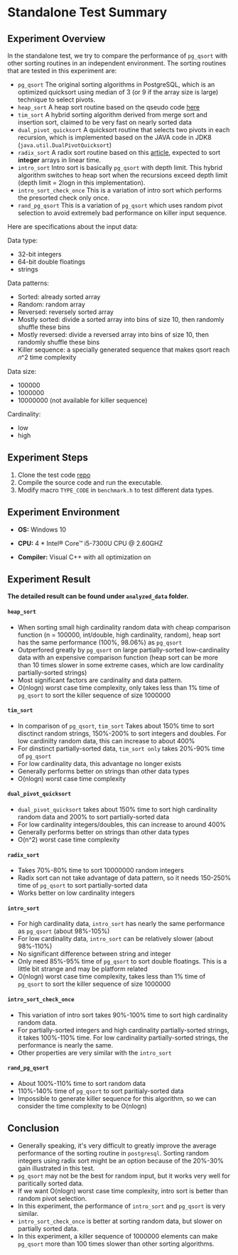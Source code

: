 # Standalone Test Summary

## Experiment Overview
In the standalone test, we try to compare the performance of ```pg_qsort``` with other sorting routines in an independent environment. The sorting routines that are tested in this experiment are:

- ```pg_qsort``` The original sorting algorithms in PostgreSQL, which is an optimized quicksort using median of 3 (or 9 if the array size is large) technique to select pivots.
- ```heap_sort``` A heap sort routine based on the qseudo code [here](https://en.wikipedia.org/wiki/Heapsort)
- ```tim_sort``` A hybrid sorting algorithm derived from merge sort and insertion sort, claimed to be very fast on nearly sorted data
- ```dual_pivot_quicksort``` A quicksort routine that selects two pivots in each recursion, which is implemented based on the JAVA code in JDK8 (```java.util.DualPivotQuicksort```)
- ```radix_sort``` A radix sort routine based on this [article](https://www.geeksforgeeks.org/radix-sort/), expected to sort **integer** arrays in linear time.
- ```intro_sort``` Intro sort is basically ```pg_qsort``` with depth limit. This hybrid algorithm switches to heap sort when the recursions exceed depth limit (depth limit = 2logn in this implementation).
- ```intro_sort_check_once``` This is a variation of intro sort which performs the presorted check only once.
- ```rand_pg_qsort``` This is a variation of ```pg_qsort``` which uses random pivot selection to avoid extremely bad performance on killer input sequence.

Here are specifications about the input data:

Data type: 
- 32-bit integers
- 64-bit double floatings
- strings

Data patterns:
- Sorted: already sorted array 
- Random: random array 
- Reversed: reversely sorted array 
- Mostly sorted: divide a sorted array into bins of size 10, then randomly shuffle these bins 
- Mostly reversed: divide a reversed array into bins of size 10, then randomly shuffle these bins 
- Killer sequence: a specially generated sequence that makes qsort reach 𝑛^2 time complexity 

Data size:

- 100000
- 1000000
- 10000000 (not available for killer sequence)

Cardinality:
- low
- high

## Experiment Steps
1. Clone the test code [repo](https://github.com/Strider-Alex/PostgreSQLSorting)  
2. Compile the source code and run the executable. 
3. Modify macro ```TYPE_CODE``` in ```benchmark.h``` to test different data types. 

## Experiment Environment
- **OS:** Windows 10

- **CPU:** 4 * Intel® Core™ i5-7300U CPU @ 2.60GHZ

- **Compiler:** Visual C++ with all optimization on

## Experiment Result
**The detailed result can be found under ```analyzed_data``` folder.**

#### ```heap_sort```
- When sorting small high cardinality random data with cheap comparison function (n = 100000, int/double, high cardinality, random), heap sort has the same performance (100%, 98.06%) as ```pg_qsort```
- Outperfored greatly by ```pg_qsort``` on large partially-sorted low-cardinality data with an expensive comparison function (heap sort can be more than 10 times slower in some extreme cases, which are low cardinality partially-sorted strings)
- Most significant factors are cardinality and data pattern.
- O(nlogn) worst case time complexity, only takes less than 1% time of ```pg_qsort``` to sort the killer sequence of size 1000000

#### ```tim_sort```
- In comparison of ```pg_qsort```, ```tim_sort``` Takes about 150% time to sort disctinct random strings, 150%-200% to sort integers and doubles. For low cardinilty random data, this can increase to about 400%
- For dinstinct partially-sorted data, ```tim_sort only``` takes 20%-90% time of ```pg_qsort```
- For low cardinality data, this advantage no longer exists
- Generally performs better on strings than other data types
- O(nlogn) worst case time complexity

#### ```dual_pivot_quicksort``` 

- ```dual_pivot_quicksort``` takes about 150% time to sort high cardinality random data and 200% to sort partially-sorted data
- For low cardinality integers/doubles, this can increase to around 400%
- Generally performs better on strings than other data types
- O(n^2) worst case time complexity

#### ```radix_sort```
- Takes 70%-80% time to sort 10000000 random integers
- Radix sort can not take advantage of data pattern, so it needs 150-250% time of ```pg_qsort``` to sort partially-sorted data
- Works better on low cardinality integers

#### ```intro_sort```
- For high cardinality data, ```intro_sort``` has nearly the same performance as ```pg_qsort``` (about 98%-105%)
- For low cardinality data, ```intro_sort``` can be relatively slower (about 98%-110%)
- No significant difference between string and integer
- Only need 85%-95% time of ```pg_qsort``` to sort double floatings. This is a little bit strange and may be platform related
- O(nlogn) worst case time complexity, takes less than 1% time of ```pg_qsort``` to sort the killer sequence of size 1000000

#### ```intro_sort_check_once```
- This variation of intro sort takes 90%-100% time to sort high cardinality random data.
- For partially-sorted integers and high cardinality partially-sorted strings, it takes 100%-110% time. For low cardinality partially-sorted strings, the performance is nearly the same.
- Other properties are very similar with the ```intro_sort```

#### ```rand_pg_qsort```
 - About 100%-110% time to sort random data
 - 110%-140% time of ```pg_qsort``` to sort paritialy-sorted data
 - Impossible to generate killer sequence for this algorithm, so we can consider the time complexity to be O(nlogn)

## Conclusion

- Generally speaking, it's very difficult to greatly improve the average performance of the sorting routine in ```postgresql```. Sorting random integers using radix sort might be an option because of the 20%-30% gain illustrated in this test. 
- ```pg_qsort``` may not be the best for random input, but it works very well for paritically sorted data.
- If we want O(nlogn) worst case time complexity, intro sort is better than random pivot selection.
- In this experiment, the performance of ```intro_sort``` and ```pg_qsort``` is very similar.
- ```intro_sort_check_once``` is better at sorting random data, but slower on partially sorted data.
- In this experiment, a killer sequence of 1000000 elements can make ```pg_qsort``` more than 100 times slower than other sorting algorithms.